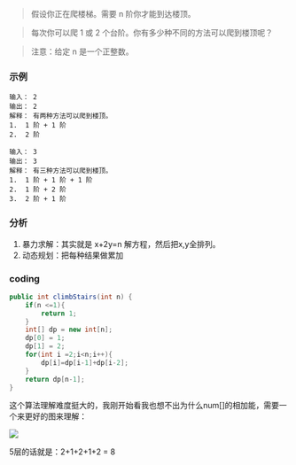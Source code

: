 >假设你正在爬楼梯。需要 n 阶你才能到达楼顶。

>每次你可以爬 1 或 2 个台阶。你有多少种不同的方法可以爬到楼顶呢？

>注意：给定 n 是一个正整数。

###   示例
```
输入： 2
输出： 2
解释： 有两种方法可以爬到楼顶。
1.  1 阶 + 1 阶
2.  2 阶

输入： 3
输出： 3
解释： 有三种方法可以爬到楼顶。
1.  1 阶 + 1 阶 + 1 阶
2.  1 阶 + 2 阶
3.  2 阶 + 1 阶
```

###   分析
1. 暴力求解：其实就是 x+2y=n 解方程，然后把x,y全排列。
2. 动态规划：把每种结果做累加

###   coding
```java
public int climbStairs(int n) {
    if(n <=1){
        return 1;
    }
    int[] dp = new int[n];
    dp[0] = 1;
    dp[1] = 2;
    for(int i =2;i<n;i++){
        dp[i]=dp[i-1]+dp[i-2];
    }
    return dp[n-1];
}
```
这个算法理解难度挺大的，我刚开始看我也想不出为什么num[]的相加能，需要一个来更好的图来理解：

![](https://note.youdao.com/yws/api/personal/file/415C210049A84FA5A39FA5583568D579?method=download&shareKey=0ca6c3337a43b620515a573d5ee34315)

5层的话就是：2+1+2+1+2 = 8